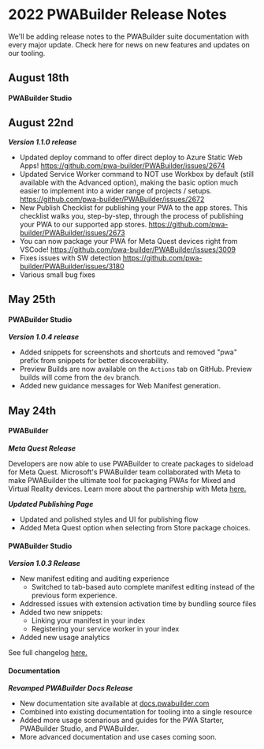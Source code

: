 # 2022 PWABuilder Release Notes

We'll be adding release notes to the PWABuilder suite documentation with every major update. 
Check here for news on new features and updates on our tooling.

## August 18th

#### PWABuilder Studio

## August 22nd

***Version 1.1.0 release***

* Updated deploy command to offer direct deploy to Azure Static Web Apps! https://github.com/pwa-builder/PWABuilder/issues/2674
* Updated Service Worker command to NOT use Workbox by default (still available with the Advanced option), making the basic option much easier to implement into a wider range of projects / setups. https://github.com/pwa-builder/PWABuilder/issues/2672
* New Publish Checklist for publishing your PWA to the app stores. This checklist walks you, step-by-step, through the process of publishing your PWA to our supported app stores. https://github.com/pwa-builder/PWABuilder/issues/2673
* You can now package your PWA for Meta Quest devices right from VSCode! https://github.com/pwa-builder/PWABuilder/issues/3009
* Fixes issues with SW detection https://github.com/pwa-builder/PWABuilder/issues/3180
* Various small bug fixes

## May 25th

#### PWABuilder Studio

***Version 1.0.4 release***

* Added snippets for screenshots and shortcuts and removed "pwa" prefix from snippets for better discoverability.
* Preview Builds are now available on the `Actions` tab on GitHub. Preview builds will come from the `dev` branch.
* Added new guidance messages for Web Manifest generation.

## May 24th

#### PWABuilder

***Meta Quest Release***

Developers are now able to use PWABuilder to create packages to sideload for Meta Quest. Microsoft's PWABuilder team collaborated with Meta to make PWABuilder the ultimate tool for packaging PWAs for Mixed and Virtual Reality devices. Learn more about the partnership with Meta [here.](https://developer.oculus.com/documentation/web/pwa-building-with-pwabuilder/)

***Updated Publishing Page***
* Updated and polished styles and UI for publishing flow
* Added Meta Quest option when selecting from Store package choices.

#### PWABuilder Studio

***Version 1.0.3 Release***

* New manifest editing and auditing experience
  * Switched to tab-based auto complete manifest editing instead of the previous form experience.
* Addressed issues with extension activation time by bundling source files
* Added two new snippets:
  * Linking your manifest in your index
  * Registering your service worker in your index
* Added new usage analytics

See full changelog [here.](https://github.com/pwa-builder/pwa-studio/blob/main/CHANGELOG.md)

#### Documentation

***Revamped PWABuilder Docs Release***

* New documentation site available at [docs.pwabuilder.com](https://docs.pwabuilder.com/#/)
* Combined into existing documentation for tooling into a single resource
* Added more usage scenarious and guides for the PWA Starter, PWABuilder Studio, and PWABuilder.
* More advanced documentation and use cases coming soon.